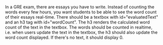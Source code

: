 In a GRE exam, there are essays you have to write. Instead of counting the words every few hours, you want students to be able to see the word count of their essays real-time. 
 There should be a textbox with id="evaluatedText" and an h3 tag with id="wordCount". The h3 renders the calculated word count of the text in the textbox. The words should be counted in realtime, i.e. when users update the text in the textbox, the h3 should also update the word count displayed. If there's no text, it should display 0.
